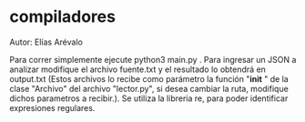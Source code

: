 compiladores
============

Autor: Elías Arévalo

Para correr simplemente ejecute python3 main.py .
Para ingresar un JSON a analizar modifique el archivo fuente.txt y el resultado lo obtendrá en output.txt (Estos archivos lo recibe como parámetro la función "__init__ " de la clase "Archivo" del archivo "lector.py", si desea cambiar la ruta, modifique dichos parametros a recibir.).
Se utiliza la libreria re, para poder identificar expresiones regulares.



